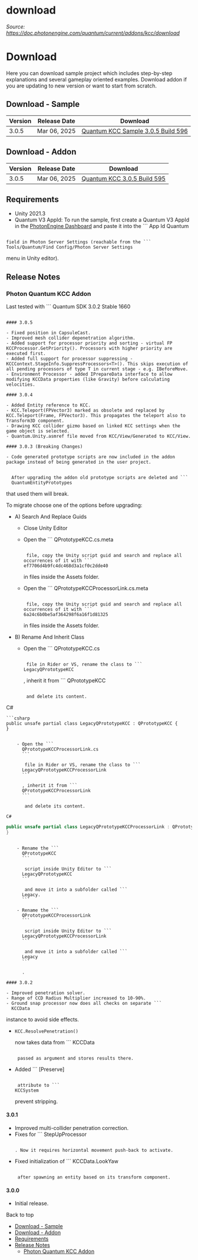 # download

_Source: https://doc.photonengine.com/quantum/current/addons/kcc/download_

# Download

Here you can download sample project which includes step-by-step explanations and several gameplay oriented examples. Download addon if you are updating to new version or want to start from scratch.

## Download - Sample

| Version | Release Date | Download |
| --- | --- | --- |
| 3.0.5 | Mar 06, 2025 | [Quantum KCC Sample 3.0.5 Build 596](https://dashboard.photonengine.com/download/quantum/quantum-kcc-sample-3.0.5.zip) |

## Download - Addon

| Version | Release Date | Download |
| --- | --- | --- |
| 3.0.5 | Mar 06, 2025 | [Quantum KCC 3.0.5 Build 595](https://dashboard.photonengine.com/download/quantum/quantum-kcc-3.0.5.unitypackage) | [Release Notes](#3.0.5) |

## Requirements

- Unity 2021.3
- Quantum V3 AppId: To run the sample, first create a Quantum V3 AppId in the [PhotonEngine Dashboard](https://dashboard.photonengine.com) and paste it into the ```
App Id Quantum
```

field in Photon Server Settings (reachable from the ```
Tools/Quantum/Find Config/Photon Server Settings
```

menu in Unity editor).

## Release Notes

### Photon Quantum KCC Addon

Last tested with ```
Quantum SDK 3.0.2 Stable 1660
```

#### 3.0.5

- Fixed position in CapsuleCast.
- Improved mesh collider depenetration algorithm.
- Added support for processor priority and sorting - virtual FP KCCProcessor.GetPriority(). Processors with higher priority are executed first.
- Added full support for processor suppressing - KCCContext.StageInfo.SuppressProcessors<T>(). This skips execution of all pending processors of type T in current stage - e.g. IBeforeMove.
- Environment Processor - added IPrepareData interface to allow modifying KCCData properties (like Gravity) before calculating velocities.

#### 3.0.4

- Added Entity reference to KCC.
- KCC.Teleport(FPVector3) marked as obsolete and replaced by KCC.Teleport(Frame, FPVector3). This propagates the teleport also to Transform3D component.
- Drawing KCC collider gizmo based on linked KCC settings when the game object is selected.
- Quantum.Unity.asmref file moved from KCC/View/Generated to KCC/View.

#### 3.0.3 (Breaking Changes)

- Code generated prototype scripts are now included in the addon package instead of being generated in the user project.


  After upgrading the addon old prototype scripts are deleted and ```
  QuantumEntityPrototypes
  ```

   that used them will break.


  To migrate choose one of the options before upgrading:

  - A) Search And Replace Guids
    - Close Unity Editor
    - Open the ```
      QPrototypeKCC.cs.meta
      ```

       file, copy the Unity script guid and search and replace all occurrences of it with ```
      ef7706d4b9fc4dc468d3a1cf0c2dde40
      ```

       in files inside the Assets folder.
    - Open the ```
      QPrototypeKCCProcessorLink.cs.meta
      ```

       file, copy the Unity script guid and search and replace all occurrences of it with ```
      6a24c6b0be5af364298f6a16f1d81325
      ```

       in files inside the Assets folder.
  - B) Rename And Inherit Class


    - Open the ```
      QPrototypeKCC.cs
      ```

       file in Rider or VS, rename the class to ```
      LegacyQPrototypeKCC
      ```

      , inherit it from ```
      QPrototypeKCC
      ```

       and delete its content.

C#
```
```csharp
public unsafe partial class LegacyQPrototypeKCC : QPrototypeKCC {
}

```

```

    - Open the ```
      QPrototypeKCCProcessorLink.cs
      ```

       file in Rider or VS, rename the class to ```
      LegacyQPrototypeKCCProcessorLink
      ```

      , inherit it from ```
      QPrototypeKCCProcessorLink
      ```

       and delete its content.

C#
```
```csharp
public unsafe partial class LegacyQPrototypeKCCProcessorLink : QPrototypeKCCProcessorLink {
}

```

```

    - Rename the ```
      QPrototypeKCC
      ```

       script inside Unity Editor to ```
      LegacyQPrototypeKCC
      ```

       and move it into a subfolder called ```
      Legacy.
      ```

    - Rename the ```
      QPrototypeKCCProcessorLink
      ```

       script inside Unity Editor to ```
      LegacyQPrototypeKCCProcessorLink
      ```

       and move it into a subfolder called ```
      Legacy
      ```

      .

#### 3.0.2

- Improved penetration solver.
- Range of CCD Radius Multiplier increased to 10-90%.
- Ground snap processor now does all checks on separate ```
  KCCData
  ```

   instance to avoid side effects.
- ```
  KCC.ResolvePenetration()
  ```

   now takes data from ```
  KCCData
  ```

   passed as argument and stores results there.
- Added ```
  \[Preserve\]
  ```

   attribute to ```
  KCCSystem
  ```

   prevent stripping.

#### 3.0.1

- Improved multi-collider penetration correction.
- Fixes for ```
  StepUpProcessor
  ```

  . Now it requires horizontal movement push-back to activate.
- Fixed initialization of ```
  KCCData.LookYaw
  ```

   after spawning an entity based on its transform component.

#### 3.0.0

- Initial release.

Back to top

- [Download - Sample](#download-sample)
- [Download - Addon](#download-addon)
- [Requirements](#requirements)
- [Release Notes](#release-notes)
  - [Photon Quantum KCC Addon](#photon-quantum-kcc-addon)